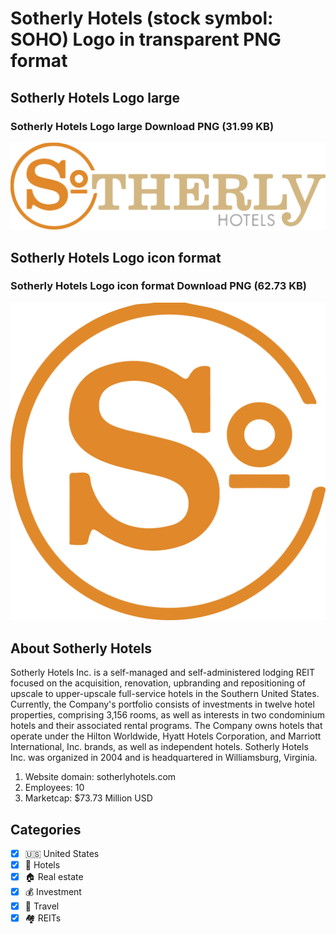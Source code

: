 # Sotherly Hotels (stock symbol: SOHO) Logo in transparent PNG format

## Sotherly Hotels Logo large

### Sotherly Hotels Logo large Download PNG (31.99 KB)

![Sotherly Hotels Logo large Download PNG (31.99 KB)](/img/orig/SOHO_BIG-fe122b30.png)

## Sotherly Hotels Logo icon format

### Sotherly Hotels Logo icon format Download PNG (62.73 KB)

![Sotherly Hotels Logo icon format Download PNG (62.73 KB)](/img/orig/SOHO-da2bc838.png)

## About Sotherly Hotels

Sotherly Hotels Inc. is a self-managed and self-administered lodging REIT focused on the acquisition, renovation, upbranding and repositioning of upscale to upper-upscale full-service hotels in the Southern United States. Currently, the Company's portfolio consists of investments in twelve hotel properties, comprising 3,156 rooms, as well as interests in two condominium hotels and their associated rental programs. The Company owns hotels that operate under the Hilton Worldwide, Hyatt Hotels Corporation, and Marriott International, Inc. brands, as well as independent hotels. Sotherly Hotels Inc. was organized in 2004 and is headquartered in Williamsburg, Virginia.

1. Website domain: sotherlyhotels.com
2. Employees: 10
3. Marketcap: $73.73 Million USD


## Categories
- [x] 🇺🇸 United States
- [x] 🏨 Hotels
- [x] 🏠 Real estate
- [x] 💰 Investment
- [x] 🌴 Travel
- [x] 🏘️ REITs
